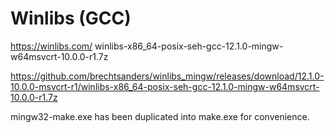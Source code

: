 # Winlibs (GCC)

https://winlibs.com/
winlibs-x86_64-posix-seh-gcc-12.1.0-mingw-w64msvcrt-10.0.0-r1.7z

https://github.com/brechtsanders/winlibs_mingw/releases/download/12.1.0-10.0.0-msvcrt-r1/winlibs-x86_64-posix-seh-gcc-12.1.0-mingw-w64msvcrt-10.0.0-r1.7z

mingw32-make.exe has been duplicated into make.exe for convenience.